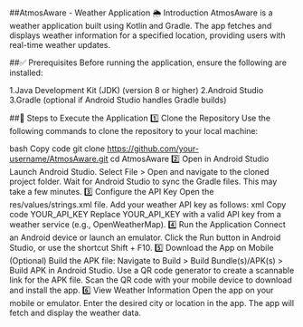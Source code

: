 ##AtmosAware - Weather Application
🌦 Introduction
AtmosAware is a weather application built using Kotlin and Gradle. The app fetches and displays weather information for a specified location, providing users with real-time weather updates.

##✅ Prerequisites
Before running the application, ensure the following are installed:

1.Java Development Kit (JDK) (version 8 or higher)
2.Android Studio
3.Gradle (optional if Android Studio handles Gradle builds)

##🚀 Steps to Execute the Application
1️⃣ Clone the Repository
Use the following commands to clone the repository to your local machine:

bash
Copy code
git clone https://github.com/your-username/AtmosAware.git
cd AtmosAware
2️⃣ Open in Android Studio
Launch Android Studio.
Select File > Open and navigate to the cloned project folder.
Wait for Android Studio to sync the Gradle files. This may take a few minutes.
3️⃣ Configure the API Key
Open the res/values/strings.xml file.
Add your weather API key as follows:
xml
Copy code
<string name="api_key">YOUR_API_KEY</string>
Replace YOUR_API_KEY with a valid API key from a weather service (e.g., OpenWeatherMap).
4️⃣ Run the Application
Connect an Android device or launch an emulator.
Click the Run button in Android Studio, or use the shortcut Shift + F10.
5️⃣ Download the App on Mobile (Optional)
Build the APK file:
Navigate to Build > Build Bundle(s)/APK(s) > Build APK in Android Studio.
Use a QR code generator to create a scannable link for the APK file.
Scan the QR code with your mobile device to download and install the app.
6️⃣ View Weather Information
Open the app on your mobile or emulator.
Enter the desired city or location in the app.
The app will fetch and display the weather data.
